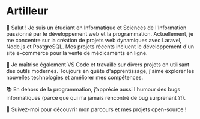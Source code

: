 # Artilleur
👋 Salut ! Je suis un étudiant en Informatique et Sciences de l'Information passionné par le développement web et la programmation. Actuellement, je me concentre sur la création de projets web dynamiques avec Laravel, Node.js et PostgreSQL. Mes projets récents incluent le développement d'un site e-commerce pour la vente de médicaments en ligne.

🔧 Je maîtrise également VS Code et travaille sur divers projets en utilisant des outils modernes. Toujours en quête d'apprentissage, j'aime explorer les nouvelles technologies et améliorer mes compétences.

📚 En dehors de la programmation, j’apprécie aussi l'humour des bugs informatiques (parce que qui n’a jamais rencontré de bug surprenant ?!).

🌱 Suivez-moi pour découvrir mon parcours et mes projets open-source !
